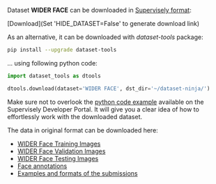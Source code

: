 Dataset **WIDER FACE** can be downloaded in [Supervisely format](https://developer.supervisely.com/api-references/supervisely-annotation-json-format):

 [Download](Set 'HIDE_DATASET=False' to generate download link)

As an alternative, it can be downloaded with *dataset-tools* package:
``` bash
pip install --upgrade dataset-tools
```

... using following python code:
``` python
import dataset_tools as dtools

dtools.download(dataset='WIDER FACE', dst_dir='~/dataset-ninja/')
```
Make sure not to overlook the [python code example](https://developer.supervisely.com/getting-started/python-sdk-tutorials/iterate-over-a-local-project) available on the Supervisely Developer Portal. It will give you a clear idea of how to effortlessly work with the downloaded dataset.

The data in original format can be downloaded here:

- [WIDER Face Training Images](https://drive.google.com/file/d/15hGDLhsx8bLgLcIRD5DhYt5iBxnjNF1M/view?usp=sharing)
- [WIDER Face Validation Images](https://drive.google.com/file/d/1GUCogbp16PMGa39thoMMeWxp7Rp5oM8Q/view?usp=sharing)
- [WIDER Face Testing Images](https://drive.google.com/file/d/1HIfDbVEWKmsYKJZm4lchTBDLW5N7dY5T/view?usp=sharing)
- [Face annotations](http://shuoyang1213.me/WIDERFACE/support/bbx_annotation/wider_face_split.zip)
- [Examples and formats of the submissions](http://shuoyang1213.me/WIDERFACE/support/example/Submission_example.zip)

